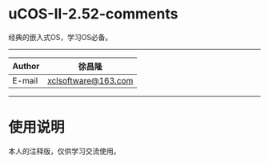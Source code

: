uCOS-II-2.52-comments
===========================
经典的嵌入式OS，学习OS必备。
****
	
|Author|徐昌隆|
|---|---
|E-mail|xclsoftware@163.com


****
# 使用说明
本人的注释版，仅供学习交流使用。
